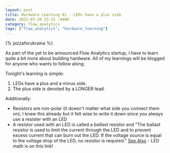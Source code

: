 ```yaml
---
layout: post
title: Hardware Learning 01 - LEDs have a plus side
date: 2022-07-20 23:32 -0400
category: flow_analytics
tags: ["flow_analytics", "hardware_learning"]
---
```

{% pizzaforukraine  %}

As part of the yet to be announced Flow Analytics startup, I have to learn quite a bit more about building hardware.  All of my learnings will be blogged for anyone who wants to follow along.

Tonight's learning is simple:

1. LEDs have a plus and a minus side.
2. The plus side is denoted by a LONGER lead.

Additionally:

* Resistors are non-polar (it doesn't matter what side you connect them on); I knew this already but it felt wise to write it down since you always use a resister with an LED
* A resistor used with an LED is called a *ballast* resistor and "The ballast resistor is used to limit the current through the LED and to prevent excess current that can burn out the LED. If the voltage source is equal to the voltage drop of the LED, no resistor is required." [See Also](https://eepower.com/resistor-guide/resistor-applications/resistor-for-led/#) - LED math is on this link!
